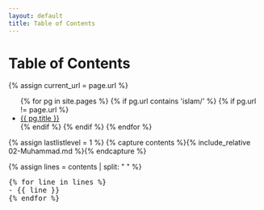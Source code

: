 ```yaml
---
layout: default
title: Table of Contents
---
```


<h1>Table of Contents</h1>

{% assign current_url = page.url %}

<ul>
  {% for pg in site.pages %}
    {% if pg.url contains 'islam/' %}
    {% if pg.url != page.url %}
      <li>
        <a href="{{ pg.url }}">{{ pg.title }}</a>
      </li>
    {% endif %}
    {% endif %}
  {% endfor %}
</ul>



{% assign lastlistlevel = 1 %}
{% capture contents %}{% include_relative 02-Muhammad.md %}{% endcapture %}

{% assign lines = contents | split: "
" %}
<pre>
{% for line in lines %}
- {{ line }}
{% endfor %}
</pre>
